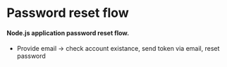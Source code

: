 # Password reset flow

#### Node.js application password reset flow.

* Provide email -> check account existance, send token via email, reset password
